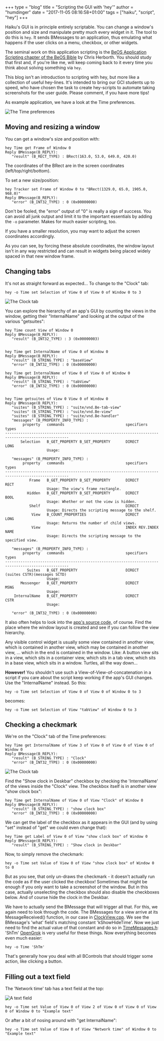 +++
type = "blog"
title = "Scripting the GUI with 'hey'"
author = "humdinger"
date = "2017-11-05 08:16:58+01:00"
tags = ["haiku", "script", "hey"]
+++

Haiku's GUI is in principle entirely scriptable. You can change a window's position and size and manipulate pretty much every widget in it.
The tool to do this is `hey`. It sends BMessages to an application, thus emulating what happens if the user clicks on a menu, checkbox, or other widgets.

The seminal work on this application scripting is the [BeOS Application Scripting chapter of the BeOS Bible](http://www.birdhouse.org/beos/bible/bos/BeOS.scripting.PDF) by Chris Herborth. You should study that first and, if you're like me, will keep coming back to it every time you think about solving something via `hey`.

This blog isn't an introduction to scripting with hey, but more like a collection of useful hey-lines. It's intended to bring our GCI students up to speed, who have chosen the task to create hey-scripts to automate taking screenshots for the user guide.
Please comment, if you have more tips!

As example application, we have a look at the Time preferences.

![The Time preferences](https://www.haiku-os.org/files/blog/humdinger/time_prefs.png)

Moving and resizing a window
------------------------

You can get a window's size and position with:

    hey Time get Frame of Window 0
    Reply BMessage(B_REPLY):
       "result" (B_RECT_TYPE) : BRect(163.0, 53.0, 649.0, 420.0)

The coordinates of the BRect are in the screen coordinates (left/top/right/bottom).

To set a new size/position:

    hey Tracker set Frame of Window 0 to "BRect(1329.0, 65.0, 1905.0, 968.0)"
    Reply BMessage(B_REPLY):
       "error" (B_INT32_TYPE) : 0 (0x00000000)

Don't be fooled, the "error" output of "0" is really a sign of success. You can avoid all junk output and limit it to the important essentials by adding the `-o` parameter. Makes for much easier scripting, too.

If you have a smaller resolution, you may want to adjust the screen coordinates accordingly.

As you can see, by forcing these absolute coordinates, the window layout isn't in any way restricted and can result in widgets being placed widely spaced in that new window frame.

Changing tabs
-------------

It's not as straight forward as expected... To change to the "Clock" tab:

    hey -o Time set Selection of View 0 of View 0 of Window 0 to 3

![The Clock tab](https://www.haiku-os.org/files/blog/humdinger/time_clock.png)

You can explore the hierarchy of an app's GUI by counting the views in the window, getting their "InternalName" and looking at the output of the various "getsuites":

    hey Time count View of Window 0
    Reply BMessage(B_REPLY):
       "result" (B_INT32_TYPE) : 3 (0x00000003)


    hey Time get InternalName of View 0 of Window 0
    Reply BMessage(B_REPLY):
       "result" (B_STRING_TYPE) : "baseView"
       "error" (B_INT32_TYPE) : 0 (0x00000000)

    hey Time get InternalName of View 0 of View 0 of Window 0
    Reply BMessage(B_REPLY):
       "result" (B_STRING_TYPE) : "tabView"
       "error" (B_INT32_TYPE) : 0 (0x00000000)


    hey Time getsuites of View 0 View 0 of Window 0
    Reply BMessage(B_REPLY):
       "suites" (B_STRING_TYPE) : "suite/vnd.Be-tab-view"
       "suites" (B_STRING_TYPE) : "suite/vnd.Be-view"
       "suites" (B_STRING_TYPE) : "suite/vnd.Be-handler"
       "messages" (B_PROPERTY_INFO_TYPE) : 
            property   commands                            specifiers              types
    ---------------------------------------------------------------------------------------------------
           Selection   B_GET_PROPERTY B_SET_PROPERTY       DIRECT                  LONG 
                       Usage: 
    
       "messages" (B_PROPERTY_INFO_TYPE) : 
            property   commands                            specifiers              types
    ---------------------------------------------------------------------------------------------------
               Frame   B_GET_PROPERTY B_SET_PROPERTY       DIRECT                  RECT 
                       Usage: The view's frame rectangle.
              Hidden   B_GET_PROPERTY B_SET_PROPERTY       DIRECT                  BOOL 
                       Usage: Whether or not the view is hidden.
               Shelf                                       DIRECT                  
                       Usage: Directs the scripting message to the shelf.
                View   B_COUNT_PROPERTIES                  DIRECT                  LONG 
                       Usage: Returns the number of child views.
                View                                       INDEX REV.INDEX NAME    
                       Usage: Directs the scripting message to the specified view.
    
       "messages" (B_PROPERTY_INFO_TYPE) : 
            property   commands                            specifiers              types
    ---------------------------------------------------------------------------------------------------
              Suites   B_GET_PROPERTY                      DIRECT                  (suites CSTR)(messages SCTD)
                       Usage: 
           Messenger   B_GET_PROPERTY                      DIRECT                  MSNG 
                       Usage: 
        InternalName   B_GET_PROPERTY                      DIRECT                  CSTR 
                       Usage: 
    
       "error" (B_INT32_TYPE) : 0 (0x00000000)


It also often helps to look into the [app's source code,](http://cgit.haiku-os.org/haiku/tree/src/preferences/time/TimeWindow.cpp#n123) of course. Find the place where the window layout is created and see if you can follow the view hierarchy.

Any visible control widget is usually some view contained in another view, which is contained in another view, which may be contained in another view, ... which in the end is contained in the window.
Like: A button view sits in a view, which sits in a container view, which sits in a tab view, which sits in a base view, which sits in a window. Turtles, all the way down...

**However!**
You shouldn't use such a View-of-View-of-concatenation in a script if you care about the script keep working if the app's GUI changes.
Use the "InternalName" instead. So this:

    hey -o Time set Selection of View 0 of View 0 of Window 0 to 3

becomes:

    hey -o Time set Selection of View "tabView" of Window 0 to 3

Checking a checkmark
-----------------

We're on the "Clock" tab of the Time preferences:

    hey Time get InternalName of View 3 of View 0 of View 0 of View 0 of Window 0
    Reply BMessage(B_REPLY):
       "result" (B_STRING_TYPE) : "Clock"
       "error" (B_INT32_TYPE) : 0 (0x00000000)

![The Clock tab](https://www.haiku-os.org/files/blog/humdinger/time_clock.png)

Find the "Show clock in Deskbar" checkbox by checking the 'InternalName' of the views inside the "Clock" view. The checkbox itself is in another view "show clock box":

    hey Time get InternalName of View 0 of View "Clock" of Window 0
    Reply BMessage(B_REPLY):
       "result" (B_STRING_TYPE) : "show clock box"
       "error" (B_INT32_TYPE) : 0 (0x00000000)

We can get the label of the checkbox as it appears in the GUI (and by using "set" instead of "get" we could even change that):

	hey Time get Label of View 0 of View "show clock box" of Window 0
    Reply BMessage(B_REPLY):
       "result" (B_STRING_TYPE) : "Show clock in Deskbar"


Now, to simply remove the checkmark:

    hey -o Time set Value of View 0 of View "show clock box" of Window 0 to 0

But as you see, that only un-draws the checkmark - it doesn't actually run the code as if the user clicked the checkbox!
Sometimes that might be enough if you only want to take a screenshot of the window. But in this case, actually unselecting the checkbox should also disable the checkboxes below. And of course hide the clock in the Deskbar.

We have to actually send the BMessage that will trigger all that. For this, we again need to look through the code.
The BMessages for a view arrive at its MessageReceived() function, in our case in [ClockView.cpp](http://cgit.haiku-os.org/haiku/tree/src/preferences/time/ClockView.cpp#n151). We see the BMessage's 'what' field's matching constant 'kShowHideTime'. Now we just need to find the actual value of that constant and do so in [TimeMessages.h](https://xref.landonf.org/source/xref/haiku/src/preferences/time/TimeMessages.h#53): 'ShTm'
[OpenGrok](https://xref.landonf.org/source/) is very useful for these things.
Now everything becomes even much easier:

    hey -o Time 'ShTm'

That's generally how you deal with all BControls that should trigger some action, like clicking a button.

Filling out a text field
---------------------

The 'Network time' tab has a text field at the top:

![A text field](https://www.haiku-os.org/files/blog/humdinger/time_textfield.png)

    hey -o Time set Value of View 0 of View 2 of View 0 of View 0 of View 0 of Window 0 to "Example text"

Or after a bit of nosing around with "get InternalName":

	hey -o Time set Value of View 0 of View "Network time" of Window 0 to "Example text"
